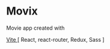 
# Movix
Movie app created with 

<a href="#https://vitejs.dev/">Vite <a/>
[
React,
react-router,
Redux,
Sass
]
